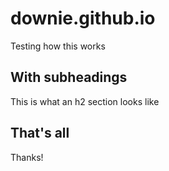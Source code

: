 # downie.github.io

Testing how this works

## With subheadings

This is what an h2 section looks like

## That's all

Thanks!
